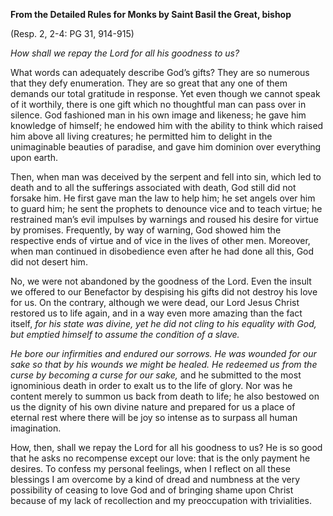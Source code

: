 

**From the Detailed Rules for Monks by Saint Basil the Great, bishop**

(Resp. 2, 2-4: PG 31, 914-915)

_How shall we repay the Lord for all his goodness to us?_

What words can adequately describe God’s gifts? They are so numerous that they defy enumeration. They are so great that any one of them demands our total gratitude in response. Yet even though we cannot speak of it worthily, there is one gift which no thoughtful man can pass over in silence. God fashioned man in his own image and likeness; he gave him knowledge of himself; he endowed him with the ability to think which raised him above all living creatures; he permitted him to delight in the unimaginable beauties of paradise, and gave him dominion over everything upon earth.

Then, when man was deceived by the serpent and fell into sin, which led to death and to all the sufferings associated with death, God still did not forsake him. He first gave man the law to help him; he set angels over him to guard him; he sent the prophets to denounce vice and to teach virtue; he restrained man’s evil impulses by warnings and roused his desire for virtue by promises. Frequently, by way of warning, God showed him the respective ends of virtue and of vice in the lives of other men. Moreover, when man continued in disobedience even after he had done all this, God did not desert him.

No, we were not abandoned by the goodness of the Lord. Even the insult we offered to our Benefactor by despising his gifts did not destroy his love for us. On the contrary, although we were dead, our Lord Jesus Christ restored us to life again, and in a way even more amazing than the fact itself, _for his state was divine, yet he did not cling to his equality with God, but emptied himself to assume the condition of a slave._

_He bore our infirmities and endured our sorrows. He was wounded for our sake so that by his wounds we might be healed. He redeemed us from the curse by becoming a curse for our sake,_ and he submitted to the most ignominious death in order to exalt us to the life of glory. Nor was he content merely to summon us back from death to life; he also bestowed on us the dignity of his own divine nature and prepared for us a place of eternal rest where there will be joy so intense as to surpass all human imagination.

How, then, shall we repay the Lord for all his goodness to us? He is so good that he asks no recompense except our love: that is the only payment he desires. To confess my personal feelings, when I reflect on all these blessings I am overcome by a kind of dread and numbness at the very possibility of ceasing to love God and of bringing shame upon Christ because of my lack of recollection and my preoccupation with trivialities.

